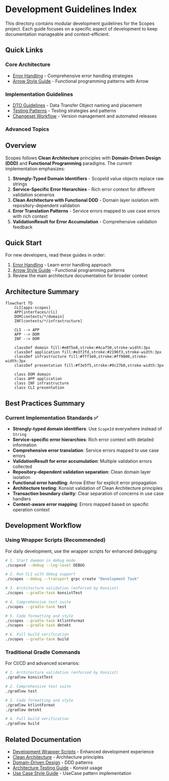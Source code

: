 # Development Guidelines Index

This directory contains modular development guidelines for the Scopes project. Each guide focuses on a specific aspect of development to keep documentation manageable and context-efficient.

## Quick Links

### Core Architecture
- [Error Handling](./error-handling.md) - Comprehensive error handling strategies
- [Arrow Style Guide](./arrow-style-guide.md) - Functional programming patterns with Arrow

### Implementation Guidelines
- [DTO Guidelines](./dto-guidelines.md) - Data Transfer Object naming and placement
- [Testing Patterns](./testing.md) - Testing strategies and patterns
- [Changeset Workflow](./changeset-workflow.md) - Version management and automated releases
<!-- Coming soon: Additional implementation guides -->
<!-- - [Validation Patterns](./validation-patterns.md) - Validation service architecture -->

### Advanced Topics
<!-- Coming soon: Advanced development topics -->
<!-- - [Contracts Slim Policy](./contracts-slim-policy.md) - Contract layer design principles -->
<!-- - [Platform Abstractions](./platform-abstractions.md) - Platform layer minimization -->
<!-- - [Suspend Either Guidelines](./suspend-either-patterns.md) - Async error handling -->

## Overview

Scopes follows **Clean Architecture** principles with **Domain-Driven Design (DDD)** and **Functional Programming** paradigms. The current implementation emphasizes:

1. **Strongly-Typed Domain Identifiers** - ScopeId value objects replace raw strings
2. **Service-Specific Error Hierarchies** - Rich error context for different validation scenarios
3. **Clean Architecture with Functional DDD** - Domain layer isolation with repository-dependent validation
4. **Error Translation Patterns** - Service errors mapped to use case errors with rich context
5. **ValidationResult for Error Accumulation** - Comprehensive validation feedback

## Quick Start

For new developers, read these guides in order:

1. [Error Handling](./error-handling.md) - Learn error handling approach
2. [Arrow Style Guide](./arrow-style-guide.md) - Functional programming patterns
3. Review the main architecture documentation for broader context

## Architecture Summary

```mermaid
flowchart TD
    CLI[apps-scopes]
    APP[interfaces/cli]
    DOM[contexts/*/domain]
    INF[contexts/*/infrastructure]
    
    CLI --> APP
    APP --> DOM
    INF --> DOM
    
    classDef domain fill:#e8f5e8,stroke:#4caf50,stroke-width:3px
    classDef application fill:#e3f2fd,stroke:#2196f3,stroke-width:3px
    classDef infrastructure fill:#fff3e0,stroke:#ff9800,stroke-width:3px
    classDef presentation fill:#f3e5f5,stroke:#9c27b0,stroke-width:3px
    
    class DOM domain
    class APP application
    class INF infrastructure
    class CLI presentation
```

## Best Practices Summary

### Current Implementation Standards ✅

- **Strongly-typed domain identifiers**: Use `ScopeId` everywhere instead of `String`
- **Service-specific error hierarchies**: Rich error context with detailed information
- **Comprehensive error translation**: Service errors mapped to use case errors
- **ValidationResult for error accumulation**: Multiple validation errors collected
- **Repository-dependent validation separation**: Clean domain layer isolation
- **Functional error handling**: Arrow Either for explicit error propagation
- **Architecture testing**: Konsist validation of Clean Architecture principles
- **Transaction boundary clarity**: Clear separation of concerns in use case handlers
- **Context-aware error mapping**: Errors mapped based on specific operation context

## Development Workflow

### Using Wrapper Scripts (Recommended)

For daily development, use the wrapper scripts for enhanced debugging:

```bash
# 1. Start daemon in debug mode
./scopesd --debug --log-level DEBUG

# 2. Run CLI with debug support
./scopes --debug --transport grpc create "Development Task"

# 3. Architecture validation (enforced by Konsist)
./scopes --gradle-task konsistTest

# 4. Comprehensive test suite
./scopes --gradle-task test

# 5. Code formatting and style
./scopes --gradle-task ktlintFormat
./scopes --gradle-task detekt

# 6. Full build verification  
./scopes --gradle-task build
```

### Traditional Gradle Commands

For CI/CD and advanced scenarios:

```bash
# 1. Architecture validation (enforced by Konsist)
./gradlew konsistTest

# 2. Comprehensive test suite
./gradlew test

# 3. Code formatting and style
./gradlew ktlintFormat
./gradlew detekt

# 4. Full build verification  
./gradlew build
```

## Related Documentation

- [Development Wrapper Scripts](../development-wrapper-scripts.md) - Enhanced development experience
- [Clean Architecture](../../explanation/clean-architecture.md) - Architecture principles
- [Domain-Driven Design](../../explanation/domain-driven-design.md) - DDD patterns
- [Architecture Testing Guide](../architecture-testing-guide.md) - Konsist usage
- [Use Case Style Guide](../use-case-style-guide.md) - UseCase pattern implementation
